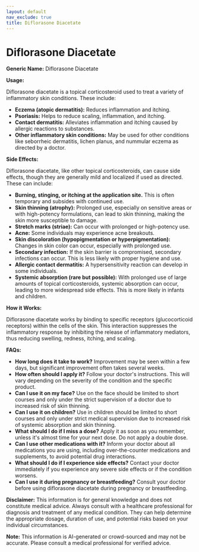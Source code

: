 ```yaml
---
layout: default
nav_exclude: true
title: Diflorasone Diacetate
---
```


# Diflorasone Diacetate

**Generic Name:** Diflorasone Diacetate

**Usage:**

Diflorasone diacetate is a topical corticosteroid used to treat a variety of inflammatory skin conditions.  These include:

* **Eczema (atopic dermatitis):** Reduces inflammation and itching.
* **Psoriasis:**  Helps to reduce scaling, inflammation, and itching.
* **Contact dermatitis:** Alleviates inflammation and itching caused by allergic reactions to substances.
* **Other inflammatory skin conditions:**  May be used for other conditions like seborrheic dermatitis, lichen planus, and nummular eczema as directed by a doctor.


**Side Effects:**

Diflorasone diacetate, like other topical corticosteroids, can cause side effects, though they are generally mild and localized if used as directed.  These can include:

* **Burning, stinging, or itching at the application site.**  This is often temporary and subsides with continued use.
* **Skin thinning (atrophy):** Prolonged use, especially on sensitive areas or with high-potency formulations, can lead to skin thinning, making the skin more susceptible to damage.
* **Stretch marks (striae):**  Can occur with prolonged or high-potency use.
* **Acne:**  Some individuals may experience acne breakouts.
* **Skin discoloration (hypopigmentation or hyperpigmentation):**  Changes in skin color can occur, especially with prolonged use.
* **Secondary infection:**  If the skin barrier is compromised, secondary infections can occur.  This is less likely with proper hygiene and use.
* **Allergic contact dermatitis:**  A hypersensitivity reaction can develop in some individuals.
* **Systemic absorption (rare but possible):**  With prolonged use of large amounts of topical corticosteroids, systemic absorption can occur, leading to more widespread side effects.  This is more likely in infants and children.


**How it Works:**

Diflorasone diacetate works by binding to specific receptors (glucocorticoid receptors) within the cells of the skin. This interaction suppresses the inflammatory response by inhibiting the release of inflammatory mediators, thus reducing swelling, redness, itching, and scaling.


**FAQs:**

* **How long does it take to work?**  Improvement may be seen within a few days, but significant improvement often takes several weeks.
* **How often should I apply it?**  Follow your doctor's instructions. This will vary depending on the severity of the condition and the specific product.
* **Can I use it on my face?**  Use on the face should be limited to short courses and only under the strict supervision of a doctor due to increased risk of skin thinning.
* **Can I use it on children?**  Use in children should be limited to short courses and only under strict medical supervision due to increased risk of systemic absorption and skin thinning.
* **What should I do if I miss a dose?** Apply it as soon as you remember, unless it's almost time for your next dose. Do not apply a double dose.
* **Can I use other medications with it?**  Inform your doctor about all medications you are using, including over-the-counter medications and supplements, to avoid potential drug interactions.
* **What should I do if I experience side effects?**  Contact your doctor immediately if you experience any severe side effects or if the condition worsens.
* **Can I use it during pregnancy or breastfeeding?**  Consult your doctor before using diflorasone diacetate during pregnancy or breastfeeding.


**Disclaimer:** This information is for general knowledge and does not constitute medical advice. Always consult with a healthcare professional for diagnosis and treatment of any medical condition.  They can help determine the appropriate dosage, duration of use, and potential risks based on your individual circumstances.


**Note:** This information is AI-generated or crowd-sourced and may not be accurate. Please consult a medical professional for verified advice.